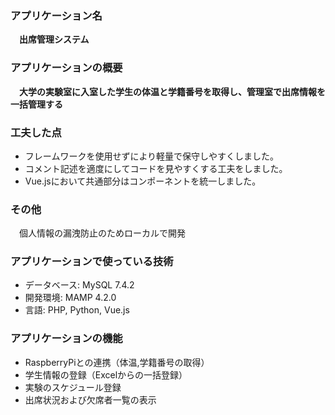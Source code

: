 ### アプリケーション名
　**出席管理システム**
 
### アプリケーションの概要
　**大学の実験室に入室した学生の体温と学籍番号を取得し、管理室で出席情報を一括管理する**   
 
### 工夫した点
- フレームワークを使用せずにより軽量で保守しやすくしました。
- コメント記述を適度にしてコードを見やすくする工夫をしました。
- Vue.jsにおいて共通部分はコンポーネントを統一しました。

### その他
　個人情報の漏洩防止のためローカルで開発
 
### アプリケーションで使っている技術
- データベース: MySQL 7.4.2
- 開発環境: MAMP 4.2.0
- 言語: PHP, Python, Vue.js

### アプリケーションの機能
- RaspberryPiとの連携（体温,学籍番号の取得）
- 学生情報の登録（Excelからの一括登録）
- 実験のスケジュール登録
- 出席状況および欠席者一覧の表示
